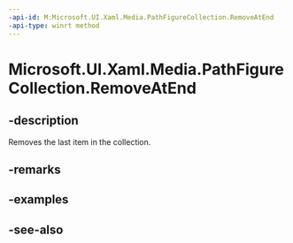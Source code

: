 ```yaml
---
-api-id: M:Microsoft.UI.Xaml.Media.PathFigureCollection.RemoveAtEnd
-api-type: winrt method
---
```


<!-- Method syntax
public void RemoveAtEnd()
-->

# Microsoft.UI.Xaml.Media.PathFigureCollection.RemoveAtEnd

## -description
Removes the last item in the collection.

## -remarks

## -examples

## -see-also

